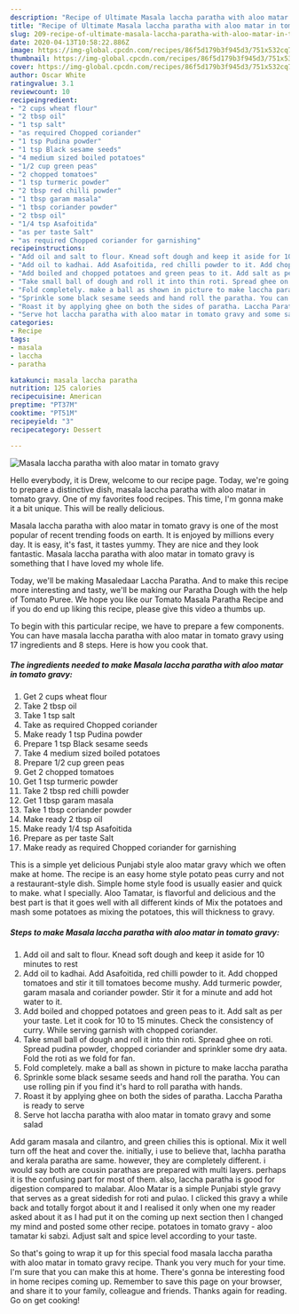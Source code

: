```yaml
---
description: "Recipe of Ultimate Masala laccha paratha with aloo matar in tomato gravy"
title: "Recipe of Ultimate Masala laccha paratha with aloo matar in tomato gravy"
slug: 209-recipe-of-ultimate-masala-laccha-paratha-with-aloo-matar-in-tomato-gravy
date: 2020-04-13T10:58:22.886Z
image: https://img-global.cpcdn.com/recipes/86f5d179b3f945d3/751x532cq70/masala-laccha-paratha-with-aloo-matar-in-tomato-gravy-recipe-main-photo.jpg
thumbnail: https://img-global.cpcdn.com/recipes/86f5d179b3f945d3/751x532cq70/masala-laccha-paratha-with-aloo-matar-in-tomato-gravy-recipe-main-photo.jpg
cover: https://img-global.cpcdn.com/recipes/86f5d179b3f945d3/751x532cq70/masala-laccha-paratha-with-aloo-matar-in-tomato-gravy-recipe-main-photo.jpg
author: Oscar White
ratingvalue: 3.1
reviewcount: 10
recipeingredient:
- "2 cups wheat flour"
- "2 tbsp oil"
- "1 tsp salt"
- "as required Chopped coriander"
- "1 tsp Pudina powder"
- "1 tsp Black sesame seeds"
- "4 medium sized boiled potatoes"
- "1/2 cup green peas"
- "2 chopped tomatoes"
- "1 tsp turmeric powder"
- "2 tbsp red chilli powder"
- "1 tbsp garam masala"
- "1 tbsp coriander powder"
- "2 tbsp oil"
- "1/4 tsp Asafoitida"
- "as per taste Salt"
- "as required Chopped coriander for garnishing"
recipeinstructions:
- "Add oil and salt to flour. Knead soft dough and keep it aside for 10 minutes to rest"
- "Add oil to kadhai. Add Asafoitida, red chilli powder to it. Add chopped tomatoes and stir it till tomatoes become mushy. Add turmeric powder, garam masala and coriander powder. Stir it for a minute and add hot water to it."
- "Add boiled and chopped potatoes and green peas to it. Add salt as per your taste. Let it cook for 10 to 15 minutes. Check the consistency of curry. While serving garnish with chopped coriander."
- "Take small ball of dough and roll it into thin roti. Spread ghee on roti. Spread pudina powder, chopped coriander and sprinkler some dry aata. Fold the roti as we fold for fan."
- "Fold completely. make a ball as shown in picture to make laccha paratha"
- "Sprinkle some black sesame seeds and hand roll the paratha. You can use rolling pin if you find it&#39;s hard to roll paratha with hands."
- "Roast it by applying ghee on both the sides of paratha. Laccha Paratha is ready to serve"
- "Serve hot laccha paratha with aloo matar in tomato gravy and some salad"
categories:
- Recipe
tags:
- masala
- laccha
- paratha

katakunci: masala laccha paratha 
nutrition: 125 calories
recipecuisine: American
preptime: "PT37M"
cooktime: "PT51M"
recipeyield: "3"
recipecategory: Dessert

---
```



![Masala laccha paratha with aloo matar in tomato gravy](https://img-global.cpcdn.com/recipes/86f5d179b3f945d3/751x532cq70/masala-laccha-paratha-with-aloo-matar-in-tomato-gravy-recipe-main-photo.jpg)

Hello everybody, it is Drew, welcome to our recipe page. Today, we're going to prepare a distinctive dish, masala laccha paratha with aloo matar in tomato gravy. One of my favorites food recipes. This time, I'm gonna make it a bit unique. This will be really delicious.

Masala laccha paratha with aloo matar in tomato gravy is one of the most popular of recent trending foods on earth. It is enjoyed by millions every day. It is easy, it's fast, it tastes yummy. They are nice and they look fantastic. Masala laccha paratha with aloo matar in tomato gravy is something that I have loved my whole life.

Today, we&#39;ll be making Masaledaar Laccha Paratha. And to make this recipe more interesting and tasty, we&#39;ll be making our Paratha Dough with the help of Tomato Puree. We hope you like our Tomato Masala Paratha Recipe and if you do end up liking this recipe, please give this video a thumbs up.


To begin with this particular recipe, we have to prepare a few components. You can have masala laccha paratha with aloo matar in tomato gravy using 17 ingredients and 8 steps. Here is how you cook that.

<!--inarticleads1-->

##### The ingredients needed to make Masala laccha paratha with aloo matar in tomato gravy:

1. Get 2 cups wheat flour
1. Take 2 tbsp oil
1. Take 1 tsp salt
1. Take as required Chopped coriander
1. Make ready 1 tsp Pudina powder
1. Prepare 1 tsp Black sesame seeds
1. Take 4 medium sized boiled potatoes
1. Prepare 1/2 cup green peas
1. Get 2 chopped tomatoes
1. Get 1 tsp turmeric powder
1. Take 2 tbsp red chilli powder
1. Get 1 tbsp garam masala
1. Take 1 tbsp coriander powder
1. Make ready 2 tbsp oil
1. Make ready 1/4 tsp Asafoitida
1. Prepare as per taste Salt
1. Make ready as required Chopped coriander for garnishing


This is a simple yet delicious Punjabi style aloo matar gravy which we often make at home. The recipe is an easy home style potato peas curry and not a restaurant-style dish. Simple home style food is usually easier and quick to make. what I specially. Aloo Tamatar, is flavorful and delicious and the best part is that it goes well with all different kinds of Mix the potatoes and mash some potatoes as mixing the potatoes, this will thickness to gravy. 

<!--inarticleads2-->

##### Steps to make Masala laccha paratha with aloo matar in tomato gravy:

1. Add oil and salt to flour. Knead soft dough and keep it aside for 10 minutes to rest
1. Add oil to kadhai. Add Asafoitida, red chilli powder to it. Add chopped tomatoes and stir it till tomatoes become mushy. Add turmeric powder, garam masala and coriander powder. Stir it for a minute and add hot water to it.
1. Add boiled and chopped potatoes and green peas to it. Add salt as per your taste. Let it cook for 10 to 15 minutes. Check the consistency of curry. While serving garnish with chopped coriander.
1. Take small ball of dough and roll it into thin roti. Spread ghee on roti. Spread pudina powder, chopped coriander and sprinkler some dry aata. Fold the roti as we fold for fan.
1. Fold completely. make a ball as shown in picture to make laccha paratha
1. Sprinkle some black sesame seeds and hand roll the paratha. You can use rolling pin if you find it&#39;s hard to roll paratha with hands.
1. Roast it by applying ghee on both the sides of paratha. Laccha Paratha is ready to serve
1. Serve hot laccha paratha with aloo matar in tomato gravy and some salad


Add garam masala and cilantro, and green chilies this is optional. Mix it well turn off the heat and cover the. initially, i use to believe that, lachha paratha and kerala paratha are same. however, they are completely different. i would say both are cousin parathas are prepared with multi layers. perhaps it is the confusing part for most of them. also, laccha paratha is good for digestion compared to malabar. Aloo Matar is a simple Punjabi style gravy that serves as a great sidedish for roti and pulao. I clicked this gravy a while back and totally forgot about it and I realised it only when one my reader asked about it as I had put it on the coming up next section then I changed my mind and posted some other recipe. potatoes in tomato gravy - aloo tamatar ki sabzi. Adjust salt and spice level according to your taste. 

So that's going to wrap it up for this special food masala laccha paratha with aloo matar in tomato gravy recipe. Thank you very much for your time. I'm sure that you can make this at home. There's gonna be interesting food in home recipes coming up. Remember to save this page on your browser, and share it to your family, colleague and friends. Thanks again for reading. Go on get cooking!
